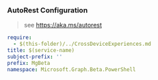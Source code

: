 ### AutoRest Configuration

> see https://aka.ms/autorest

``` yaml
require:
  - $(this-folder)/../CrossDeviceExperiences.md
title: $(service-name)
subject-prefix: ''
prefix: MgBeta
namespace: Microsoft.Graph.Beta.PowerShell
```
